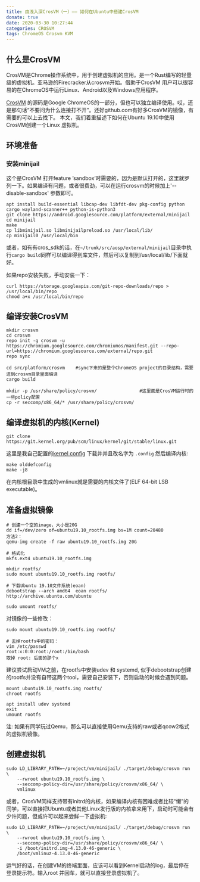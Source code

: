 ```yaml
---
title: 由浅入深CrosVM（一）—— 如何在Ubuntu中搭建CrosVM
donate: true
date: 2020-03-30 10:27:44
categories: CROSVM
tags: ChromeOS Crosvm KVM
---
```


## 什么是CrosVM
CrosVM是Chrome操作系统中，用于创建虚拟机的应用。是一个Rust编写的轻量级的虚拟机。亚马逊的Firecracker从crosvm开始。借助于CrosVM 用户可以很容易的在ChromeOS中运行Linux、Android以及Windows应用程序。

[CrosVM](https://chromium.googlesource.com/chromiumos/platform/crosvm) 的源码是Google ChromeOS的一部分，但也可以独立编译使用。哎，还是那句话“不要问为什么连接打不开”。还好github.com有好多CrosVM的镜像，有需要的可以上去找下。
本文，我们着重描述下如何在Ubuntu 19.10中使用CrosVM创建一个Linux 虚拟机。

## 环境准备
### 安装minijail
这个是CrosVM 打开feature ’sandbox‘时需要的，因为是默认打开的，这里就罗列一下。如果编译有问题，或者很费劲，可以在运行crosvm的时候加上'--disable-sandbox' 参数即可。
```
apt install build-essential libcap-dev libfdt-dev pkg-config python cargo wayland-scanner++ python-is-python3
git clone https://android.googlesource.com/platform/external/minijail
cd minijail
make
cp libminijail.so libminijailpreload.so /usr/local/lib/
cp minijail0 /usr/local/bin
```
或者，如有有cros_sdk的话，在`~/trunk/src/aosp/external/minijail`目录中执行`cargo build`同样可以编译得到库文件，然后可以复制到/usr/local/lib/下面就好。

如果repo安装失败，手动安装一下：
```
curl https://storage.googleapis.com/git-repo-downloads/repo > /usr/local/bin/repo
chmod a+x /usr/local/bin/repo
```
## 编译安装CrosVM
```
mkdir crosvm
cd crosvm
repo init -g crosvm -u https://chromium.googlesource.com/chromiumos/manifest.git --repo-url=https://chromium.googlesource.com/external/repo.git
repo sync

cd src/platform/crosvm    #sync下来的是整个ChromeOS project的目录结构，需要进到crosvm目录里面编译
cargo build

mkdir -p /usr/share/policy/crosvm/                #这里面是CrosVM运行时的一些policy配置
cp -r seccomp/x86_64/* /usr/share/policy/crosvm/
```

## 编译虚拟机的内核(Kernel)
```
git clone https://git.kernel.org/pub/scm/linux/kernel/git/stable/linux.git
```
这里是我自己配置的[kernel config](config-builtin-guest-host)
下载并并且改名字为 `.config`
然后编译内核:
```
make olddefconfig
make -j8
```
在内核根目录中生成的vmlinux就是需要的内核文件了(ELF 64-bit LSB executable)。

## 准备虚拟镜像
```
# 创建一个空的image，大小是20G
dd if=/dev/zero of=ubuntu19.10_rootfs.img bs=1M count=20480
方法2：
qemu-img create -f raw ubuntu19.10_rootfs.img 20G

# 格式化
mkfs.ext4 ubuntu19.10_rootfs.img

mkdir rootfs/
sudo mount ubuntu19.10_rootfs.img rootfs/

# 下载Ubuntu 19.10文件系统(eoan)
debootstrap --arch amd64  eoan rootfs/ http://archive.ubuntu.com/ubuntu

sudo umount rootfs/
```
对镜像的一些修改：
```
sudo mount ubuntu19.10_rootfs.img rootfs/

# 去掉rootfs中的密码：
vim /etc/passwd
root:x:0:0:root:/root:/bin/bash
取掉 root: 后面的那个x

```
建议尝试启动VM之前，在rootfs中安装udev 和 systemd, 似乎debootstrap创建的rootfs并没有自带这两个tool，需要自己安装下，否则启动的时候会遇到问题。
```
mount ubuntu19.10_rootfs.img rootfs/
chroot rootfs

apt install udev systemd
exit
umount rootfs
```
注: 如果有同学玩过Qemu，那么可以直接使用Qemu支持的raw或者qcow2格式的虚拟机镜像。

## 创建虚拟机
```
sudo LD_LIBRARY_PATH=~/project/vm/minijail/ ./target/debug/crosvm run \
	--rwroot ubuntu19.10_rootfs.img \
	--seccomp-policy-dir=/usr/share/policy/crosvm/x86_64/ \
	vmlinux
```

或者，CrosVM同样支持带有initrd的内核，如果编译内核有困难或者比较“懒”的同学，可以直接把Ubuntu或者其他Linux发行版的内核拿来用下，启动时可能会有少许问题，但或许可以起来尝鲜一下虚拟机:
```
sudo LD_LIBRARY_PATH=~/project/vm/minijail/ ./target/debug/crosvm run \
	--rwroot ubuntu19.10_rootfs.img \
	--seccomp-policy-dir=/usr/share/policy/crosvm/x86_64/ \
	-i /boot/initrd.img-4.13.0-46-generic \
	/boot/vmlinuz-4.13.0-46-generic
```

运气好的话，在创建VM的终端里面，应该可以看到Kernel启动的log，最后停在登录提示符。输入root 并回车，就可以直接登录虚拟机了。
